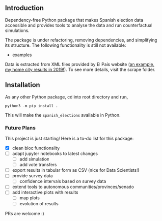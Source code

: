 ## Introduction

Dependency-free Python package that makes Spanish election data accessible and provides tools to analyse the data and run counterfactual simulations.

The package is under refactoring, removing dependencies, and simplifying its structure. The following functionality is still not available:
- examples


Data is extracted from XML files provided by El País website ([an example,
my home city results in 2019!](http://rsl00.epimg.net/elecciones/2019/generales/senado/01/14.xml2)).
To see more details, visit the scrape folder.

## Installation
As any other Python package, cd into root directory and run,
```
python3 -m pip install .
```

This will make the `spanish_elections` available in Python.

### Future Plans

This project is just starting! Here is a to-do list for this package:
- [x] clean bloc functionality
- [ ] adapt jupyter notebooks to latest changes
  - [ ] add simulation
  - [ ] add vote transfers
- [ ] export results in tabular form as CSV (nice for Data Scientists!)
- [ ] provide survey data
  - [ ] confidence intervals based on survey data
- [ ] extend tools to autonomous communities/provinces/senado
- [ ] add interactive plots with results
  - [ ] map plots
  - [ ] evolution of results

PRs are welcome :)
